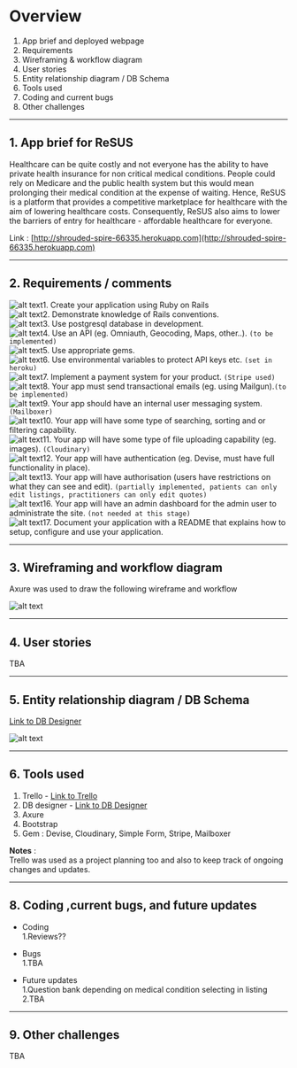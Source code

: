 # Overview
1. App brief and deployed webpage
2. Requirements
3. Wireframing & workflow diagram
4. User stories
5. Entity relationship diagram / DB Schema
6. Tools used
7. Coding and current bugs
8. Other challenges

---
## 1. App brief for ReSUS
Healthcare can be quite costly and not everyone has the ability to have private health insurance for non critical medical conditions. 
People could rely on Medicare and the public health system but this would mean prolonging their medical condition at the expense of waiting. 
Hence, ReSUS is a platform that provides a competitive marketplace for healthcare with the aim of lowering healthcare costs. Consequently, 
ReSUS also aims to lower the barriers of entry for healthcare - affordable healthcare for everyone. 

Link : [http://shrouded-spire-66335.herokuapp.com](http://shrouded-spire-66335.herokuapp.com)

---
## 2. Requirements / comments
![alt text](http://findicons.com/files/icons/1581/silk/16/tick.png)1. Create your application using Ruby on Rails     
![alt text](http://findicons.com/files/icons/1581/silk/16/tick.png)2. Demonstrate knowledge of Rails conventions.  
![alt text](http://findicons.com/files/icons/1581/silk/16/tick.png)3. Use postgresql database in development.  
![alt text](http://findicons.com/files/icons/1156/fugue/16/cross.png)4. Use an API (eg. Omniauth, Geocoding, Maps, other..). `(to be implemented)`  
![alt text](http://findicons.com/files/icons/1581/silk/16/tick.png)5. Use appropriate gems.  
![alt text](http://findicons.com/files/icons/1581/silk/16/tick.png)6. Use environmental variables to protect API keys etc. `(set in heroku)`  
![alt text](http://findicons.com/files/icons/1581/silk/16/tick.png)7. Implement a payment system for your product. `(Stripe used)`  
![alt text](http://findicons.com/files/icons/1156/fugue/16/cross.png)8. Your app must send transactional emails (eg. using Mailgun).`(to be implemented)`    
![alt text](http://findicons.com/files/icons/1581/silk/16/tick.png)9. Your app should have an internal user messaging system. `(Mailboxer)`   
![alt text](http://findicons.com/files/icons/1156/fugue/16/cross.png)10. Your app will have some type of searching, sorting and or filtering capability.    
![alt text](http://findicons.com/files/icons/1581/silk/16/tick.png)11. Your app will have some type of file uploading capability (eg. images). `(Cloudinary)`  
![alt text](http://findicons.com/files/icons/1581/silk/16/tick.png)12. Your app will have authentication (eg. Devise, must have full functionality in place).  
![alt text](http://findicons.com/files/icons/1156/fugue/16/cross.png)13. Your app will have authorisation (users have restrictions on what they can see and edit). `(partially implemented, patients can only edit listings, practitioners can only edit quotes)`    
![alt text](http://findicons.com/files/icons/1156/fugue/16/cross.png)16. Your app will have an admin dashboard for the admin user to administrate the site. `(not needed at this stage)`   
![alt text](http://findicons.com/files/icons/1581/silk/16/tick.png)17. Document your application with a README that explains how to setup, configure and use your application.  


---
## 3. Wireframing and workflow diagram
Axure was used to draw the following wireframe and workflow

![alt text](https://trello-attachments.s3.amazonaws.com/582267b2b78b42ccc28f4ca0/582295bc223879d4f07a8cb5/2e06457cb59f125a5c3b15905143d1a9/ReSUS_Wireframe-Final.png)

---

## 4. User stories
TBA

---
## 5. Entity relationship diagram / DB Schema

[Link to DB Designer](https://dbdesigner.net/designer/schema/56751)

![alt text](https://trello-attachments.s3.amazonaws.com/582267b2b78b42ccc28f4ca0/582317f7713e5354c16e17cc/be793184fbedca9b60e485653cb8b2e5/ReSUS_Schema-Final_PostReview.png)

---
## 6. Tools used

1. Trello - [Link to Trello](https://trello.com/b/zIks2ZZl/ian-resus-healthcare-for-everyone, "ReSUS - Trello")  
2. DB designer - [Link to DB Designer](https://dbdesigner.net/designer/schema/56751)
3. Axure 
4. Bootstrap
5. Gem : Devise, Cloudinary, Simple Form, Stripe, Mailboxer

__Notes__ :   
Trello was used as a project planning too and also to keep track of ongoing changes and updates.


---
## 8. Coding ,current bugs, and future updates

* Coding  
  1.Reviews??

* Bugs  
  1.TBA

* Future updates  
  1.Question bank depending on medical condition selecting in listing  
  2.TBA 

---
## 9. Other challenges

TBA
